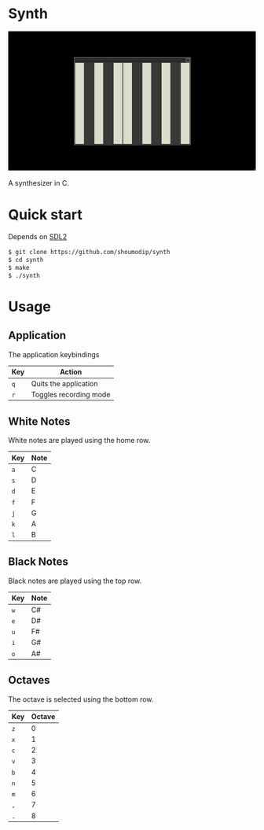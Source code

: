 # Synth
![Synth](./synth.png)

A synthesizer in C.

# Quick start
Depends on [SDL2](https://www.libsdl.org/index.php)

```console
$ git clone https://github.com/shoumodip/synth
$ cd synth
$ make
$ ./synth
```

# Usage
## Application
The application keybindings

| Key | Action                 |
| --- | ---------------------- |
| `q` | Quits the application  |
| `r` | Toggles recording mode |

## White Notes
White notes are played using the home row.

| Key | Note |
| --- | ---- |
| `a` | C    |
| `s` | D    |
| `d` | E    |
| `f` | F    |
| `j` | G    |
| `k` | A    |
| `l` | B    |

## Black Notes
Black notes are played using the top row.

| Key | Note |
| --- | ---- |
| `w` | C#   |
| `e` | D#   |
| `u` | F#   |
| `i` | G#   |
| `o` | A#   |

## Octaves
The octave is selected using the bottom row.

| Key | Octave |
| --- | ------ |
| `z` |      0 |
| `x` |      1 |
| `c` |      2 |
| `v` |      3 |
| `b` |      4 |
| `n` |      5 |
| `m` |      6 |
| `,` |      7 |
| `.` |      8 |
